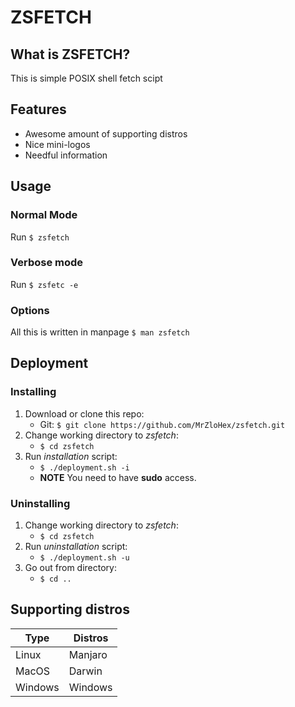 # ZSFETCH

## What is ZSFETCH?

This is simple POSIX shell fetch scipt

## Features
 - Awesome amount of supporting distros
 - Nice mini-logos
 - Needful information

## Usage

### Normal Mode

Run `$ zsfetch`

### Verbose mode

Run `$ zsfetc -e`

### Options

All this is written in manpage
`$ man zsfetch`

## Deployment

### Installing

1. Download or clone this repo:
	- Git: `$ git clone https://github.com/MrZloHex/zsfetch.git`
2. Change working directory to *zsfetch*:
	- `$ cd zsfetch`
3. Run *installation* script:
	- `$ ./deployment.sh -i`
	- **NOTE** You need to have **sudo** access.

### Uninstalling

1. Change working directory to *zsfetch*:
	- `$ cd zsfetch`
2. Run *uninstallation* script:
	- `$ ./deployment.sh -u`
3. Go out from directory:
	- `$ cd ..`

## Supporting distros

|  Type   | Distros |
| ------- | ------- |
|  Linux  | Manjaro |
|  MacOS  | Darwin  |
| Windows | Windows |